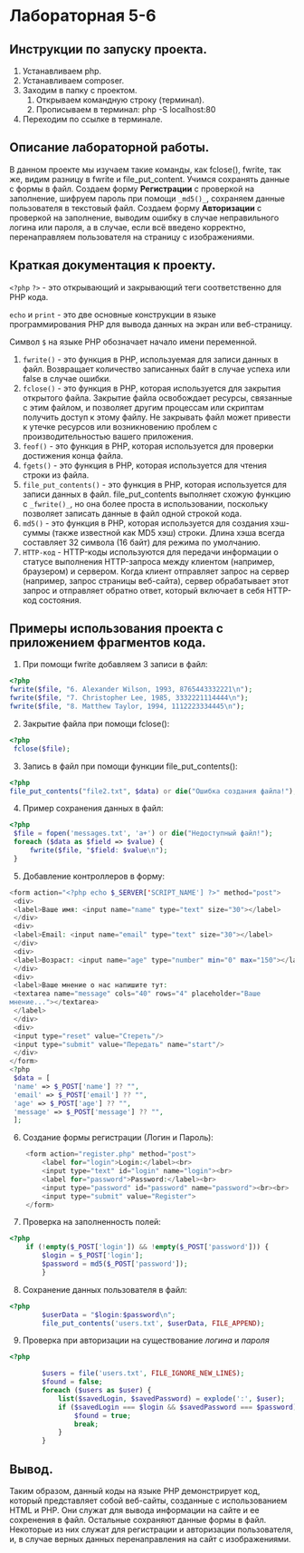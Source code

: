 # Лабораторная 5-6

## Инструкции по запуску проекта.
1. Устанавливаем php.
2. Устанавливаем сomposer. 
3. Заходим в папку с проектом.
    1. Открываем командную строку (терминал).
    2. Прописываем в терминал: php -S localhost:80
4. Переходим по ссылке в терминале.

## Описание лабораторной работы.
В данном проекте мы изучаем такие команды, как fclose(), fwrite, так же, видим разницу в fwrite и file_put_content. Учимся сохранять данные с формы в файл. Создаем форму **Регистрации** с проверкой на заполнение, шифруем пароль при помощи `_md5()_`, сохраняем данные пользователя в текстовый файл. Создаем форму **Авторизации** с проверкой на заполнение, выводим ошибку в случае неправильного логина или пароля, а в случае, если всё введено корректно, перенаправляем пользователя на страницу с изображениями.

## Краткая документация к проекту.
`<?php` `?>` - это открывающий и закрывающий теги соответственно для PHP кода.

`echo` и `print` - это две основные конструкции в языке программирования PHP для вывода данных на экран или веб-страницу.

Символ `$` на языке PHP обозначает начало имени переменной.

1. `fwrite()` - это функция в PHP, используемая для записи данных в файл. Возвращает количество записанных байт в случае успеха или false в случае ошибки.
2. `fclose()` - это функция в PHP, которая используется для закрытия открытого файла. Закрытие файла освобождает ресурсы, связанные с этим файлом, и позволяет другим процессам или скриптам получить доступ к этому файлу. Не закрывать файл может привести к утечке ресурсов или возникновению проблем с производительностью вашего приложения.
3. `feof()` -  это функция в PHP, которая используется для проверки достижения конца файла.
4. `fgets()` - это функция в PHP, которая используется для чтения строки из файла.
5. `file_put_contents()` -  это функция в PHP, которая используется для записи данных в файл. file_put_contents выполняет схожую функцию с `_fwrite()_`, но она более проста в использовании, поскольку позволяет записать данные в файл одной строкой кода.
6. `md5()` - это функция в PHP, которая используется для создания хэш-суммы (также известной как MD5 хэш) строки. Длина хэша всегда составляет 32 символа (16 байт) для режима по умолчанию.
7. `HTTP-код` - HTTP-коды используются для передачи информации о статусе выполнения HTTP-запроса между клиентом (например, браузером) и сервером. Когда клиент отправляет запрос на сервер (например, запрос страницы веб-сайта), сервер обрабатывает этот запрос и отправляет обратно ответ, который включает в себя HTTP-код состояния.

## Примеры использования проекта с приложением фрагментов кода.
1. При помощи fwrite добавляем 3 записи в файл:
```php
<?php
fwrite($file, "6. Alexander Wilson, 1993, 8765443332221\n");
fwrite($file, "7. Christopher Lee, 1985, 3332221114444\n");
fwrite($file, "8. Matthew Taylor, 1994, 1112223334445\n");
```
2. Закрытие файла при помощи fclose():
```php
<?php
 fclose($file);

```

3. Запись в файл при помощи функции file_put_contents():
```php
<?php
file_put_contents("file2.txt", $data) or die("Ошибка создания файла!");

```

4. Пример сохранения данных в файл:
```php
<?php
 $file = fopen('messages.txt', 'a+') or die("Недоступный файл!");
 foreach ($data as $field => $value) {
     fwrite($file, "$field: $value\n");
 }
```

5. Добавление контроллеров в форму:
```php
<form action="<?php echo $_SERVER['SCRIPT_NAME'] ?>" method="post">
 <div>
 <label>Ваше имя: <input name="name" type="text" size="30"></label>
 </div>
 <div>
 <label>Email: <input name="email" type="text" size="30"></label>
 </div>
 <div>
 <label>Возраст: <input name="age" type="number" min="0" max="150"></label>
 </div>
 <div>
 <label>Ваше мнение о нас напишите тут:
 <textarea name="message" cols="40" rows="4" placeholder="Ваше
мнение..."></textarea>
 </label>
 </div>
 <div>
 <input type="reset" value="Стереть"/>
 <input type="submit" value="Передать" name="start"/>
 </div>
</form>
<?php
 $data = [
 'name' => $_POST['name'] ?? "",
 'email' => $_POST['email'] ?? "",
 'age' => $_POST['age'] ?? "",
 'message' => $_POST['message'] ?? "",
 ];
```

6. Создание формы регистрации (Логин и Пароль):
```php
    <form action="register.php" method="post">
        <label for="login">Login:</label><br>
        <input type="text" id="login" name="login"><br>
        <label for="password">Password:</label><br>
        <input type="password" id="password" name="password"><br><br>
        <input type="submit" value="Register">
    </form>
```

7. Проверка на заполненность полей:
```php
<?php
    if (!empty($_POST['login']) && !empty($_POST['password'])) {
        $login = $_POST['login'];
        $password = md5($_POST['password']); 
        }

```

8. Сохранение данных пользователя в файл:
```php
<?php
        $userData = "$login:$password\n";
        file_put_contents('users.txt', $userData, FILE_APPEND);

```

9. Проверка при авторизации на существование _логина_ и _пароля_
```php
<?php

        $users = file('users.txt', FILE_IGNORE_NEW_LINES);
        $found = false;
        foreach ($users as $user) {
            list($savedLogin, $savedPassword) = explode(':', $user);
            if ($savedLogin === $login && $savedPassword === $password) {
                $found = true;
                break;
            }
        }
```

## Вывод.
Таким образом, данный коды на языке PHP демонстрирует код, который представляет собой веб-сайты, созданные с использованием HTML и PHP. Они служат для вывода информации на сайте и ее сохренения в файл. Остальные сохраняют данные формы в файл. Некоторые из них служат для регистрации и авторизации пользователя, и, в случае верных данных перенаправления на сайт с изображениями.